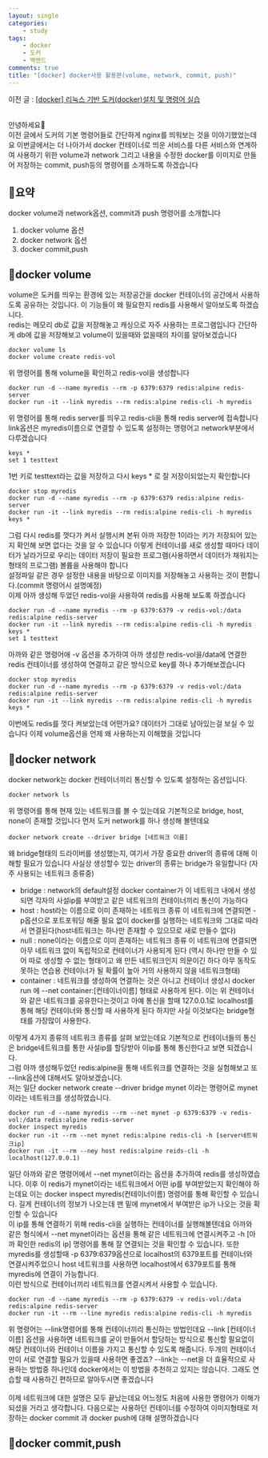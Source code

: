 ```yaml
---
layout: single
categories:
    - study
tags:
    - docker
    - 도커
    - 백엔드
comments: true
title: "[docker] docker사용 활용편(volume, network, commit, push)"
---
```


이전 글 : [[docker] 리눅스 기반 도커(docker)설치 및 명령어 실습](https://stg0123.github.io/study/42/)<br>



<br>
안녕하세요👋<br>
이전 글에서 도커의 기본 명령어들로 간단하게 nginx를 띄워보는 것을 이야기했었는데요 이번글에서는 더 나아가서 docker 컨테이너로 띄운 서비스를 다른 서비스와 연계하여 사용하기 위한 volume과 network 그리고 내용을 수정한 docker를 이미지로 만들어 저장하는 commit, push등의 명령어를 소개하도록 하겠습니다<br>

## 🙏요약
docker volume과 network옵션, commit과 push 명령어를 소개합니다<br>

1. docker volume 옵션
2. docker network 옵션
3. docker commit,push

## 📝docker volume 
volume은 도커를 띄우는 환경에 있는 저장공간을 docker 컨테이너의 공간에서 사용하도록 공유하는 것입니다. 이 기능들이 왜 필요한지 redis를 사용해서 알아보도록 하겠습니다.<br>
redis는 메모리 db로 값을 저장해놓고 캐싱으로 자주 사용하는 프로그램입니다 간단하게 db에 값을 저장해보고 volume이 있을때와 없을때의 차이를 알아보겠습니다<br>


```
docker volume ls 
docker volume create redis-vol
```
위 명령어를 통해 volume을 확인하고 redis-vol을 생성합니다<br>

```
docker run -d --name myredis --rm -p 6379:6379 redis:alpine redis-server
docker run -it --link myredis --rm redis:alpine redis-cli -h myredis
```
위 명령어를 통해 redis server를 띄우고 redis-cli을 통해 redis server에 접속합니다 link옵션은 myredis이름으로 연결할 수 있도록 설정하는 명령어고 network부분에서 다루겠습니다<br>

```
keys *
set 1 testtext
```
1번 키로 testtext라는 값을 저장하고 다시 keys * 로 잘 저장이되었는지 확인합니다<br>

```
docker stop myredis
docker run -d --name myredis --rm -p 6379:6379 redis:alpine redis-server
docker run -it --link myredis --rm redis:alpine redis-cli -h myredis
keys *
```
그럼 다시 redis를 껏다가 켜서 실행시켜 본뒤 아까 저장한 1이라는 키가 저장되어 있는지 확인해 보면 없다는 것을 알 수 있습니다 이렇게 컨테이너를 새로 생성할 때마다 데이터가 날라가므로 우리는 데이터 저장이 필요한 프로그램(사용하면서 데이터가 채워지는 형태의 프로그램) 볼륨을 사용해야 합니다<br>
설정파일 같은 경우 설정한 내용을 바탕으로 이미지를 저장해놓고 사용하는 것이 편합니다.(commit 명령어시 설명예정)<br>
이제 아까 생성해 두었던 redis-vol을 사용하여 redis를 사용해 보도록 하겠습니다<br>

```
docker run -d --name myredis --rm -p 6379:6379 -v redis-vol:/data redis:alpine redis-server
docker run -it --link myredis --rm redis:alpine redis-cli -h myredis
keys *
set 1 testtext
```
아까와 같은 명령어애 -v 옵션을 추가하여 아까 생성한 redis-vol을/data에 연결한 redis 컨테이너를 생성하여 연결하고 같은 방식으로 key를 하나 추가해보겠습니다<br>

```
docker stop myredis
docker run -d --name myredis --rm -p 6379:6379 -v redis-vol:/data redis:alpine redis-server
docker run -it --link myredis --rm redis:alpine redis-cli -h myredis
keys *
```
이번에도 redis를 껏다 켜보았는데 어떤가요? 데이터가 그대로 남아있는걸 보실 수 있습니다 이제 volume옵션을 언제 왜 사용하는지 이해했을 것입니다<br>

## 📝docker network
docker network는 docker 컨테이너끼리 통신할 수 있도록 설정하는 옵션입니다.<br>

```
docker network ls
```
위 명령어를 통해 현재 있는 네트워크를 볼 수 있는데요 기본적으로 bridge, host, none이 존재할 것입니다 먼저 도커 network를 하나 생성해 볼텐데요<br>

```
docker network create --driver bridge [네트워크 이름]
```

왜 bridge형태의 드라이버를 생성했는지, 여기서 가장 중요한 driver의 종류에 대해 이해할 필요가 있습니다 사실상 생성할수 있는 driver의 종류는 bridge가 유일합니다 (자주 사용되는 네트워크 종류중)<br>
- bridge : network의 default설정 docker container가 이 네트워크 내에서 생성되면 각자의 사설ip를 부여받고 같은 네트워크의 컨테이너끼리 통신이 가능하다
- host : host라는 이름으로 이미 존재하는 네트워크 종류 이 네트워크에 연결되면 -p옵션으로 포트포워딩 해줄 필요 없이 docker를 실행하는 네트워크와 그대로 따라서 연결된다(host네트워크는 하나만 존재할 수 있으므로 새로 만들수 없다)
- null : none이라는 이름으로 이미 존재하는 네트워크 종류 이 네트워크에 연결되면 아무 네트워크 없이 독립적으로 컨테이너가 사용되게 된다 (역시 하나만 만들 수 있어 따로 생성할 수 없는 형태이고 왜 만든 네트워크인지 의문이긴 하다 아무 동작도 못하는 연습용 컨테이너가 될 확률이 높아 거의 사용하지 않을 네트워크형태)
- container : 네트워크를 생성하여 연결하는 것은 아니고 컨테이너 생성시 docker run 에 --net container:[컨테이너이름] 형태로 사용하게 된다. 이는 위 컨테이너와 같은 네트워크를 공유한다는것이고 아예 통신을 할때 127.0.0.1로 localhost를 통해 해당 컨테이너와 통신할 때 사용하게 된다 하지만 사실 이것보다는 bridge형태를 가장많이 사용한다.

이렇게 4가지 종류의 네트워크 종류를 살펴 보았는데요 기본적으로 컨테이너들의 통신은 bridge네트워크를 통한 사설ip를 할당받아 이ip를 통해 통신한다고 보면 되겠습니다.<br>
그럼 아까 생성해두었던 redis:alpine을 통해 네트워크를 연결하는 것을 실험해보고 또 --link옵션에 대해서도 알아보겠습니다.<br>
저는 일단 docker network create --driver bridge mynet 이라는 명령어로 mynet이라는 네트워크를 생성하였습니다.<br>

```
docker run -d --name myredis --rm --net mynet -p 6379:6379 -v redis-vol:/data redis:alpine redis-server
docker inspect myredis
docker run -it --rm --net mynet redis:alpine redis-cli -h [server네트워크ip]
docker run -it --rm --ney host redis:alpine reids-cli -h localhost(127.0.0.1)
```

일단 아까와 같은 명령어에서 --net mynet이라는 옵션을 추가하여 redis를 생성하였습니다. 이후 이 redis가 mynet이라는 네트워크에서 어떤 ip를 부여받았는지 확인해야 하는데요 이는 docker inspect myredis(컨테이너이름) 명령어를 통해 확인할 수 있습니다. 길게 컨테이너의 정보가 나오는데 맨 밑에 mynet에서 부여받은 ip가 나오는 것을 확인할 수 있습니다<br>
이 ip를 통해 연결하기 위해 redis-cli을 실행하는 컨테이너를 실행해볼텐데요 아까와 같은 형식에서 --net mynet이라는 옵션을 통해 같은 네트워크에 연결시켜주고 -h [아까 확인한 redis의 ip] 명령어를 통해 잘 연결되는 것을 확인할 수 있습니다. 또한 myredis를 생성할때 -p 6379:6379옵션으로 localhost의 6379포트를 컨테이너와 연결시켜주었으니 host 네트워크를 사용하면 localhost에서 6379포트를 통해 myredis에 연결이 가능합니다.<br>
이런 방식으로 컨테이너끼리 네트워크를 연결시켜서 사용할 수 있습니다.<br>


```
docker run -d --name myredis --rm -p 6379:6379 -v redis-vol:/data redis:alpine redis-server
docker run -it --rm --line myredis redis:alpine redis-cli -h myredis
```
위 명령어는 --link명령어를 통해 컨테이너끼리 통신하는 방법인데요 --link [컨테이너이름] 옵션을 사용하면 네트워크를 굳이 만들어서 할당하는 방식으로 통신할 필요없이 해당 컨테이너와 컨테이너 이름을 가지고 통신할 수 있도록 해줍니다. 두개의 컨테이너만이 서로 연결할 필요가 있을때 사용하면 좋겠죠? --link는 --net을 더 효율적으로 사용하는 방법중 하나인데 docker에서는 이 방법을 추천하고 있지는 않습니다. 그래도 연습할 때 사용하긴 편하므로 알아두시면 좋겠습니다<br>
<br>
이제 네트워크에 대한 설명은 모두 끝났는데요 어느정도 처음에 사용한 명령어가 이해가 되셨을 거라고 생각합니다. 다음으로는 사용하던 컨테이너를 수정하여 이미지형태로 저장하는 docker commit 과 docker push에 대해 설명하겠습니다<br>

## 📝docker commit,push
